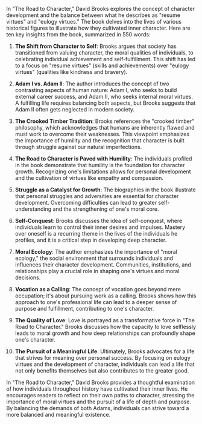 In "The Road to Character," David Brooks explores the concept of character development and the balance between what he describes as "resume virtues" and "eulogy virtues." The book delves into the lives of various historical figures to illustrate how they cultivated inner character. Here are ten key insights from the book, summarized in 550 words:

1. **The Shift from Character to Self**: Brooks argues that society has transitioned from valuing character, the moral qualities of individuals, to celebrating individual achievement and self-fulfillment. This shift has led to a focus on "resume virtues" (skills and achievements) over "eulogy virtues" (qualities like kindness and bravery).

2. **Adam I vs. Adam II**: The author introduces the concept of two contrasting aspects of human nature: Adam I, who seeks to build external career success, and Adam II, who seeks internal moral virtues. A fulfilling life requires balancing both aspects, but Brooks suggests that Adam II often gets neglected in modern society.

3. **The Crooked Timber Tradition**: Brooks references the "crooked timber" philosophy, which acknowledges that humans are inherently flawed and must work to overcome their weaknesses. This viewpoint emphasizes the importance of humility and the recognition that character is built through struggle against our natural imperfections.

4. **The Road to Character is Paved with Humility**: The individuals profiled in the book demonstrate that humility is the foundation for character growth. Recognizing one's limitations allows for personal development and the cultivation of virtues like empathy and compassion.

5. **Struggle as a Catalyst for Growth**: The biographies in the book illustrate that personal struggles and adversities are essential for character development. Overcoming difficulties can lead to greater self-understanding and the strengthening of one's moral core.

6. **Self-Conquest**: Brooks discusses the idea of self-conquest, where individuals learn to control their inner desires and impulses. Mastery over oneself is a recurring theme in the lives of the individuals he profiles, and it is a critical step in developing deep character.

7. **Moral Ecology**: The author emphasizes the importance of "moral ecology," the social environment that surrounds individuals and influences their character development. Communities, institutions, and relationships play a crucial role in shaping one's virtues and moral decisions.

8. **Vocation as a Calling**: The concept of vocation goes beyond mere occupation; it's about pursuing work as a calling. Brooks shows how this approach to one's professional life can lead to a deeper sense of purpose and fulfillment, contributing to one's character.

9. **The Quality of Love**: Love is portrayed as a transformative force in "The Road to Character." Brooks discusses how the capacity to love selflessly leads to moral growth and how deep relationships can profoundly shape one's character.

10. **The Pursuit of a Meaningful Life**: Ultimately, Brooks advocates for a life that strives for meaning over personal success. By focusing on eulogy virtues and the development of character, individuals can lead a life that not only benefits themselves but also contributes to the greater good.

In "The Road to Character," David Brooks provides a thoughtful examination of how individuals throughout history have cultivated their inner lives. He encourages readers to reflect on their own paths to character, stressing the importance of moral virtues and the pursuit of a life of depth and purpose. By balancing the demands of both Adams, individuals can strive toward a more balanced and meaningful existence.